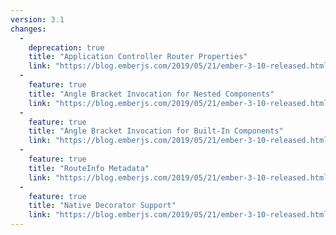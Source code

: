 ```yaml
---
version: 3.1
changes:
  -
    deprecation: true
    title: "Application Controller Router Properties"
    link: "https://blog.emberjs.com/2019/05/21/ember-3-10-released.html"
  -
    feature: true
    title: "Angle Bracket Invocation for Nested Components"
    link: "https://blog.emberjs.com/2019/05/21/ember-3-10-released.html"
  -
    feature: true
    title: "Angle Bracket Invocation for Built-In Components"
    link: "https://blog.emberjs.com/2019/05/21/ember-3-10-released.html"
  -
    feature: true
    title: "RouteInfo Metadata"
    link: "https://blog.emberjs.com/2019/05/21/ember-3-10-released.html"
  -
    feature: true
    title: "Native Decorator Support"
    link: "https://blog.emberjs.com/2019/05/21/ember-3-10-released.html"
---
```

